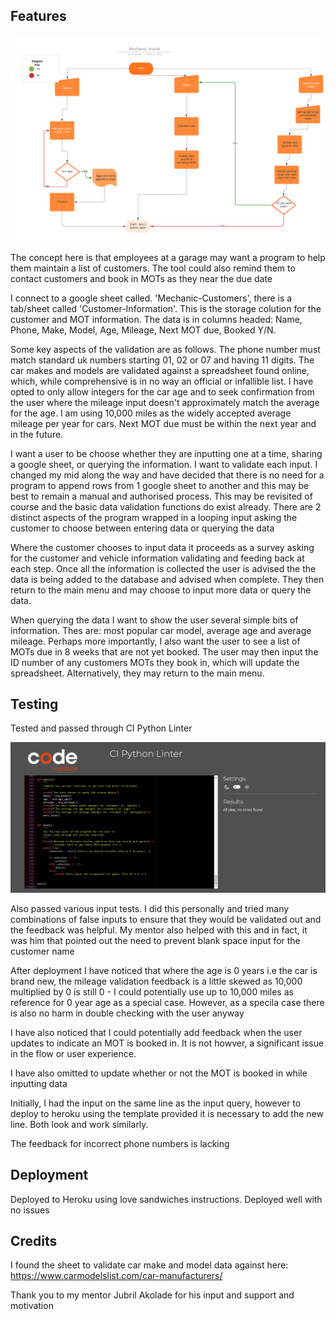 ## Features

![flowchart](./flowchart.jpeg)

The concept here is that employees at a garage may want a program to help them maintain a list of customers. The tool could also remind them to contact customers and book in MOTs as they near the due date

I connect to a google sheet called. 'Mechanic-Customers', there is a tab/sheet called 'Customer-Information'. This is the storage colution for the customer and MOT information. The data is in columns headed: Name, Phone, Make, Model, Age, Mileage, Next MOT due, Booked Y/N. 

Some key aspects of the validation are as follows. The phone number must match standard uk numbers starting 01, 02 or 07 and having 11 digits. The car makes and models are validated against a spreadsheet found online, which, while comprehensive is in no way an official or infallible list. I have opted to only allow integers for the car age and to seek confirmation from the user where the mileage input doesn't approximately match the average for the age. I am using 10,000 miles as the widely accepted average mileage per year for cars. Next MOT due must be within the next year and in the future.
 
I want a user to be choose whether they are inputting one at a time, sharing a google sheet, or querying the information. I want to validate each input. I changed my mid along the way and have decided that there is no need for a program to append rows from 1 google sheet to another and this may be best to remain a manual and authorised process. This may be revisited of course and the basic data validation functions do exist already. There are 2 distinct aspects of the program wrapped in a looping input asking the customer to choose between entering data or querying the data

Where the customer chooses to input data it proceeds as a survey asking for the customer and vehicle information validating and feeding back at each step. Once all the information is collected the user is advised the the data is being added to the database and advised when complete. They then return to the main menu and may choose to input more data or query the data.
 
When querying the data I want to show the user several simple bits of information. Thes are: most popular car model, average age and average mileage. Perhaps more importantly, I also want the user to see a list of MOTs due in 8 weeks that are not yet booked. The user may then input the ID number of any customers MOTs they book in, which will update the spreadsheet. Alternatively, they may return to the main menu.


## Testing

Tested and passed through CI Python Linter

!['Linter passed image'](./CI%20lInter.png)

Also passed various input tests. I did this personally and tried many combinations of false inputs to ensure that they would be validated out and the feedback was helpful. My mentor also helped with this and in fact, it was him that pointed out the need to prevent blank space input for the customer name

After deployment I have noticed that where the age is 0 years i.e the car is brand new, the mileage validation feedback is a little skewed as 10,000 multiplied by 0 is still 0 - I could potentially use up to 10,000 miles as reference for 0 year age as a special case. However, as a specila case there is also no harm in double checking with the user anyway

I have also noticed that I could potentially add feedback when the user updates to indicate an MOT is booked in. It is not howver, a significant issue in the flow or user experience.

I have also omitted to update whether or not the MOT is booked in while inputting data

Initially, I had the input on the same line as the input query, however to deploy to heroku using the template provided it is necessary to add the new line. Both look and work similarly.

The feedback for incorrect phone numbers is lacking

## Deployment

Deployed to Heroku using love sandwiches instructions. Deployed well with no issues

## Credits

I found the sheet to validate car make and model data against here: https://www.carmodelslist.com/car-manufacturers/

Thank you to my mentor Jubril Akolade for his input and support and motivation